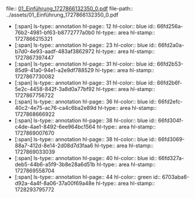 file:: [01_Einführung_1727866132350_0.pdf](../assets/01_Einführung_1727866132350_0.pdf)
file-path:: ../assets/01_Einführung_1727866132350_0.pdf

- [:span]
  ls-type:: annotation
  hl-page:: 12
  hl-color:: blue
  id:: 66fd256a-76b2-4981-bf63-b8772777a0b0
  hl-type:: area
  hl-stamp:: 1727866215321
- [:span]
  ls-type:: annotation
  hl-page:: 23
  hl-color:: blue
  id:: 66fd2a0a-b7d0-4e93-aadf-483af3862972
  hl-type:: area
  hl-stamp:: 1727867397447
- [:span]
  ls-type:: annotation
  hl-page:: 31
  hl-color:: blue
  id:: 66fd2b53-85d9-41a0-94e1-a2e9df788529
  hl-type:: area
  hl-stamp:: 1727867730082
- [:span]
  ls-type:: annotation
  hl-page:: 31
  hl-color:: blue
  id:: 66fd2b6f-5e2c-4458-842f-3a8d0a77bf92
  hl-type:: area
  hl-stamp:: 1727867756722
- [:span]
  ls-type:: annotation
  hl-page:: 36
  hl-color:: blue
  id:: 66fd2efc-40c2-4e75-ac76-ca4c6ba2e89d
  hl-type:: area
  hl-stamp:: 1727868666922
- [:span]
  ls-type:: annotation
  hl-page:: 38
  hl-color:: blue
  id:: 66fd304f-c4de-4ae1-8492-6ee964bc1564
  hl-type:: area
  hl-stamp:: 1727869007670
- [:span]
  ls-type:: annotation
  hl-page:: 38
  hl-color:: blue
  id:: 66fd3069-88a7-412d-8e14-2d08d7d3faa6
  hl-type:: area
  hl-stamp:: 1727869033039
- [:span]
  ls-type:: annotation
  hl-page:: 40
  hl-color:: blue
  id:: 66fd327a-deb5-44b6-a5f9-3b8e28a6d51b
  hl-type:: area
  hl-stamp:: 1727869558704
- [:span]
  ls-type:: annotation
  hl-page:: 44
  hl-color:: green
  id:: 6703aba6-d92a-4a4f-8a06-37a00f69a48e
  hl-type:: area
  hl-stamp:: 1728293795772